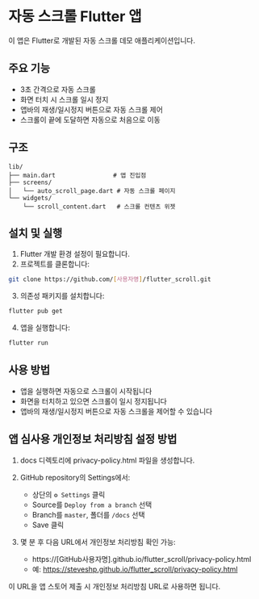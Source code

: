 # 자동 스크롤 Flutter 앱

이 앱은 Flutter로 개발된 자동 스크롤 데모 애플리케이션입니다.

## 주요 기능

- 3초 간격으로 자동 스크롤
- 화면 터치 시 스크롤 일시 정지
- 앱바의 재생/일시정지 버튼으로 자동 스크롤 제어
- 스크롤이 끝에 도달하면 자동으로 처음으로 이동

## 구조

```
lib/
├── main.dart                # 앱 진입점
├── screens/
│   └── auto_scroll_page.dart # 자동 스크롤 페이지
└── widgets/
    └── scroll_content.dart   # 스크롤 컨텐츠 위젯
```

## 설치 및 실행

1. Flutter 개발 환경 설정이 필요합니다.
2. 프로젝트를 클론합니다:

```bash
git clone https://github.com/[사용자명]/flutter_scroll.git
```

3. 의존성 패키지를 설치합니다:

```bash
flutter pub get
```

4. 앱을 실행합니다:

```bash
flutter run
```

## 사용 방법

- 앱을 실행하면 자동으로 스크롤이 시작됩니다
- 화면을 터치하고 있으면 스크롤이 일시 정지됩니다
- 앱바의 재생/일시정지 버튼으로 자동 스크롤을 제어할 수 있습니다

## 앱 심사용 개인정보 처리방침 설정 방법

1. docs 디렉토리에 privacy-policy.html 파일을 생성합니다.

2. GitHub repository의 Settings에서:
   - 상단의 `⚙️ Settings` 클릭
   - Source를 `Deploy from a branch` 선택
   - Branch를 `master`, 폴더를 `/docs` 선택
   - Save 클릭

3. 몇 분 후 다음 URL에서 개인정보 처리방침 확인 가능:
   - https://[GitHub사용자명].github.io/flutter_scroll/privacy-policy.html
   - 예: <https://steveshp.github.io/flutter_scroll/privacy-policy.html>

이 URL을 앱 스토어 제출 시 개인정보 처리방침 URL로 사용하면 됩니다.
